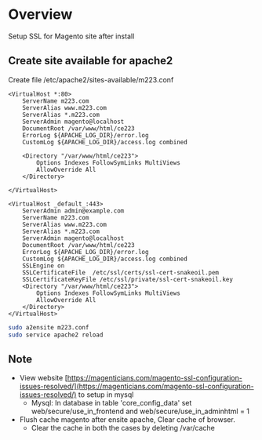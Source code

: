 # Overview
Setup SSL for Magento site after install

## Create site available for apache2
Create file /etc/apache2/sites-available/m223.conf
```text
<VirtualHost *:80>
    ServerName m223.com
    ServerAlias www.m223.com
    ServerAlias *.m223.com
    ServerAdmin magento@localhost
    DocumentRoot /var/www/html/ce223
	ErrorLog ${APACHE_LOG_DIR}/error.log
    CustomLog ${APACHE_LOG_DIR}/access.log combined

    <Directory "/var/www/html/ce223">
        Options Indexes FollowSymLinks MultiViews
        AllowOverride All
    </Directory>

</VirtualHost>

<VirtualHost _default_:443>
    ServerAdmin admin@example.com
    ServerName m223.com
    ServerAlias www.m223.com
    ServerAlias *.m223.com
    ServerAdmin magento@localhost
    DocumentRoot /var/www/html/ce223
    ErrorLog ${APACHE_LOG_DIR}/error.log
    CustomLog ${APACHE_LOG_DIR}/access.log combined
    SSLEngine on
    SSLCertificateFile  /etc/ssl/certs/ssl-cert-snakeoil.pem
    SSLCertificateKeyFile /etc/ssl/private/ssl-cert-snakeoil.key
    <Directory "/var/www/html/ce223">
        Options Indexes FollowSymLinks MultiViews
        AllowOverride All
    </Directory>
</VirtualHost>
```
```bash
sudo a2ensite m223.conf
sudo service apache2 reload
```
## Note
- View website [https://magenticians.com/magento-ssl-configuration-issues-resolved/](https://magenticians.com/magento-ssl-configuration-issues-resolved/) to setup in mysql
    - Mysql: In database in table 'core_config_data' set web/secure/use_in_frontend and web/secure/use_in_adminhtml = 1
- Flush cache magento after ensite apache, Clear cache of browser.
    - Clear the cache in both the cases by deleting /var/cache

